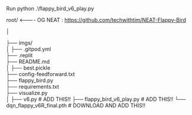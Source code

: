 Run python .\flappy_bird_v6_play.py


root/ <---- OG NEAT : https://github.com/techwithtim/NEAT-Flappy-Bird

│

├── imgs/                        
│
├── .gitpod.yml                   
├── .replit                       
├── README.md                     
│
├── best.pickle                
├── config-feedforward.txt       
├── flappy_bird.py                
├── requirements.txt           
├── visualize.py                  
│
├── v6.py                         # ADD THIS!! 
├── flappy_bird_v6_play.py        # ADD THIS!!
└── dqn_flappy_v6R_final.pth      # DOWNLOAD AND ADD THIS!!
